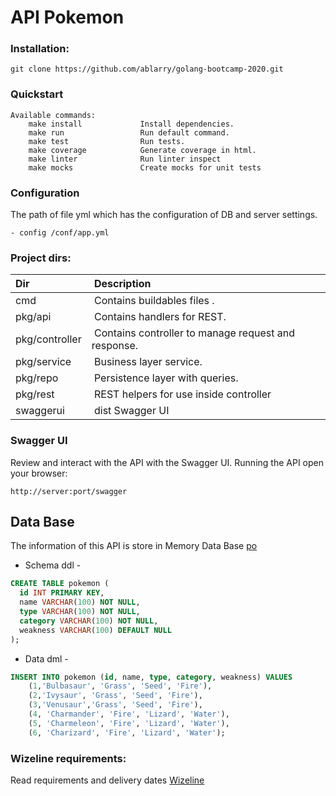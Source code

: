# API Pokemon

### Installation:

```
git clone https://github.com/ablarry/golang-bootcamp-2020.git
```

### Quickstart
```
Available commands:
	make install			 Install dependencies.
	make run			     Run default command.
	make test			     Run tests.
	make coverage			 Generate coverage in html.
	make linter              Run linter inspect
	make mocks               Create mocks for unit tests
```
### Configuration

The path of  file yml which has the configuration of DB and server settings.
```
- config /conf/app.yml
```

### Project dirs:

| Dir | Description |
|:---|:---|
| cmd               | Contains buildables files . |
| pkg/api           | Contains handlers for REST. |
| pkg/controller    | Contains controller to manage request and response. |
| pkg/service       | Business layer service. |
| pkg/repo          | Persistence layer with queries. |
| pkg/rest          | REST helpers for use inside controller |
| swaggerui         | dist Swagger UI|
  
### Swagger UI

Review and interact with the API with the Swagger UI.
Running the API open your browser:
```
http://server:port/swagger
```
## Data Base
The information of this API is store in Memory Data Base [po](https://www.h2database.com/javadoc/)

* Schema ddl - 
``` sql
CREATE TABLE pokemon (
  id INT PRIMARY KEY,
  name VARCHAR(100) NOT NULL,
  type VARCHAR(100) NOT NULL,
  category VARCHAR(100) NOT NULL,
  weakness VARCHAR(100) DEFAULT NULL
);
``` 
* Data dml - 

``` sql
INSERT INTO pokemon (id, name, type, category, weakness) VALUES
    (1,'Bulbasaur', 'Grass', 'Seed', 'Fire'),
    (2,'Ivysaur', 'Grass', 'Seed', 'Fire'),
    (3,'Venusaur','Grass', 'Seed', 'Fire'),
    (4, 'Charmander', 'Fire', 'Lizard', 'Water'),
    (5, 'Charmeleon', 'Fire', 'Lizard', 'Water'),
    (6, 'Charizard', 'Fire', 'Lizard', 'Water');
``` 


### Wizeline requirements:
Read requirements and delivery dates [Wizeline](REQUIREMENTS.md)
